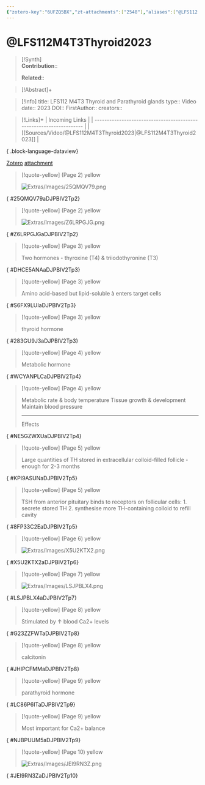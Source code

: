 ```yaml
---
{"zotero-key":"6UFZQ5BX","zt-attachments":["2548"],"aliases":["@LFS112 M4T3 Thyroid and Parathyroid glands"],"keywords":null,"FirstAuthor":"[[ ]]","tags":["source/video","Uni/LFS112"],"dg-publish":true,"permalink":"/sources/video/lfs-112-m4-t3-thyroid2023/","dgPassFrontmatter":true}
---
```


# @LFS112M4T3Thyroid2023

>[!Synth]  
>**Contribution**::  
>  
>**Related**:: 
>  

> [!Abstract]+
> 

> [!Info]
> title: LFS112 M4T3 Thyroid and Parathyroid glands
> type:: Video 
> date:: 2023
> DOI:: 
> FirstAuthor:: 
> creators:: 

> [!Links]+
>  | Incoming Links                                                      |
> | ------------------------------------------------------------------- |
> | [[Sources/Video/@LFS112M4T3Thyroid2023\|@LFS112M4T3Thyroid2023]] |
> 
{ .block-language-dataview}


[Zotero](zotero://select/library/items/6UFZQ5BX) [attachment](<file:///Users/nathanmaxwell/Zotero/storage/DJPBIV2T/-LFS112M4T1OverviewEndocrine%2029-38.pdf>)

> [!quote-yellow] (Page 2) yellow
> 
> ![Extras/Images/25QMQV79.png](/img/user/Extras/Images/25QMQV79.png)
>
{ #25QMQV79aDJPBIV2Tp2}


> [!quote-yellow] (Page 2) yellow
> 
> ![Extras/Images/Z6LRPGJG.png](/img/user/Extras/Images/Z6LRPGJG.png)
>
{ #Z6LRPGJGaDJPBIV2Tp2}


> [!quote-yellow] (Page 3) yellow
> 
> Two hormones - thyroxine (T4) & triiodothyronine (T3)
>
{ #DHCE5ANAaDJPBIV2Tp3}


> [!quote-yellow] (Page 3) yellow
> 
> Amino acid-based but lipid-soluble à enters target cells
>
{ #S6FX9LUIaDJPBIV2Tp3}


> [!quote-yellow] (Page 3) yellow
> 
> thyroid hormone
>
{ #283GU9J3aDJPBIV2Tp3}


> [!quote-yellow] (Page 4) yellow
> 
> Metabolic hormone
>
{ #WCYANPLCaDJPBIV2Tp4}


> [!quote-yellow] (Page 4) yellow
> 
> Metabolic rate & body temperature Tissue growth & development Maintain blood pressure
> 
> ---
> Effects
>
{ #NE5GZWXUaDJPBIV2Tp4}


> [!quote-yellow] (Page 5) yellow
> 
> Large quantities of TH stored in extracellular colloid-filled follicle - enough for 2-3 months
>
{ #KPI9ASUNaDJPBIV2Tp5}


> [!quote-yellow] (Page 5) yellow
> 
> TSH from anterior pituitary binds to receptors on follicular cells: 1. secrete stored TH 2. synthesise more TH-containing colloid to refill cavity
>
{ #8FP33C2EaDJPBIV2Tp5}


> [!quote-yellow] (Page 6) yellow
> 
> ![Extras/Images/X5U2KTX2.png](/img/user/Extras/Images/X5U2KTX2.png)
>
{ #X5U2KTX2aDJPBIV2Tp6}


> [!quote-yellow] (Page 7) yellow
> 
> ![Extras/Images/LSJPBLX4.png](/img/user/Extras/Images/LSJPBLX4.png)
>
{ #LSJPBLX4aDJPBIV2Tp7}


> [!quote-yellow] (Page 8) yellow
> 
> Stimulated by ↑ blood Ca2+ levels
>
{ #G23ZZFWTaDJPBIV2Tp8}


> [!quote-yellow] (Page 8) yellow
> 
> calcitonin
>
{ #JHIPCFMMaDJPBIV2Tp8}


> [!quote-yellow] (Page 9) yellow
> 
> parathyroid hormone
>
{ #LC86P6ITaDJPBIV2Tp9}


> [!quote-yellow] (Page 9) yellow
> 
> Most important for Ca2+ balance
>
{ #NJBPUUM5aDJPBIV2Tp9}


> [!quote-yellow] (Page 10) yellow
> 
> ![Extras/Images/JEI9RN3Z.png](/img/user/Extras/Images/JEI9RN3Z.png)
>
{ #JEI9RN3ZaDJPBIV2Tp10}

